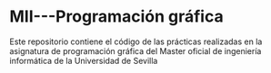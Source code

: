 # MII---Programación gráfica

Este repositorio contiene el código de las prácticas realizadas en la asignatura de programación gráfica del Master oficial de ingeniería informática de la Universidad de Sevilla

